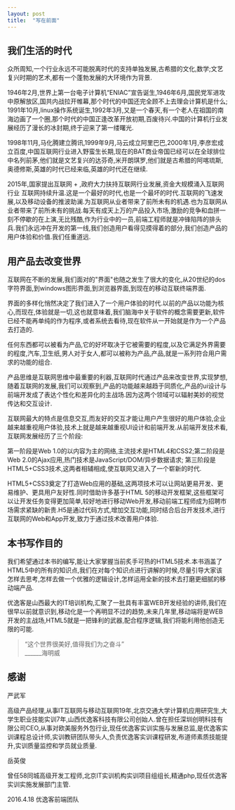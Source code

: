 ```yaml
---
layout: post
title:  "写在前面"
---
```


## 我们生活的时代

众所周知,一个行业永远不可能脱离时代的支持单独发展,古希腊的文化,数学;文艺复兴时期的艺术,都有一个蓬勃发展的大环境作为背景.

1946年2月,世界上第一台电子计算机“ENIAC”宣告诞生,1946年6月,国民党军进攻中原解放区,国共内战拉开帷幕,那个时代的中国还完全顾不上去理会计算机是什么; 1991年10月,linux操作系统诞生,1992年3月,又是一个春天,有一个老人在祖国的南海边画了一个圈,那个时代的中国正逢改革开放初期,百废待兴.中国的计算机行业发展经历了漫长的冰封期,终于迎来了第一缕曙光.

1998年11月,马化腾建立腾讯,1999年9月,马云成立阿里巴巴,2000年1月,李彦宏成立百度,中国互联网行业进入野蛮生长期,现在的BAT商业帝国已经可以在全球排位中名列前茅,他们就是文艺复兴的达芬奇,米开朗琪罗,他们就是古希腊的阿喀琉斯,奥德修斯,英雄的时代已经来临,英雄的时代还在继续.

2015年,国家提出互联网 + ,政府大力扶持互联网行业发展,资金大规模涌入互联网行业 互联网持续升温.这是一个最好的时代,也是一个最坏的时代.互联网的飞速发展,以及移动设备的推波助澜.为互联网从业者带来了前所未有的机遇.也为互联网从业者带来了前所未有的挑战.每天有成天上万的产品投入市场,激励的竞争和血拼一刻不停歇的在上演,无比残酷,作为行业中的一员,前端工程师就是冲锋陷阵的排头兵.我们永远冲在开发的第一线,我们创造用户看得见摸得着的部分,我们创造产品的用户体验和价值.我们任重道远.

## 用产品去改变世界


互联网在不断的发展,我们面对的"界面"也随之发生了很大的变化,从20世纪的dos字符界面,到windows图形界面,到浏览器界面,到现在的移动互联终端界面.

界面的多样化悄然决定了我们进入了一个用户体验的时代.以前的产品以功能为核心,而现在,体验就是一切,这也就意味着,我们脑海中关于软件的概念需要更新,软件已经不能再单纯的作为程序,或者系统去看待,现在软件从一开始就是作为一个产品去打造的.

任何东西都可以被看为产品,它的好坏取决于它被需要的程度,以及它满足外界需要的程度,汽车,卫生纸,男人对于女人,都可以被称为产品,产品,就是一系列符合用户需求的功能的组合.

产品思维是互联网思维中最重要的利器,互联网时代通过产品来改变世界,实现梦想,随着互联网的发展,我们可以观察到,产品的功能越来越趋于同质化,产品的ui设计与前端开发成了表达个性化和差异化的主战场.因为这两个领域可以辐射美妙的视觉传达和交互设计.

互联网最大的特点是信息交互,而友好的交互才能让用户产生很好的用户体验,企业越来越重视用户体验,技术上就是越来越重视UI设计和前端开发.从前端开发技术看,互联网发展经历了三个阶段:

第一阶段是Web 1.0的以内容为主的网络,主流技术是HTML4和CSS2;第二阶段是Web 2.0的Ajax应用,热门技术是JavaScript/DOM/异步数据请求; 第三阶段是HTML5+CSS3技术,这两者相辅相成,使互联网又进入了一个崭新的时代.

HTML5+CSS3奠定了打造Web应用的基础,这两项技术可以让网站更易开发、更易维护、更具用户友好性.同时借助许多基于HTML 5的移动开发框架,这些框架可以让开发任务变得更加简单,较好地进行移动Web开发,移动前端工程师成为招聘市场需求紧缺的新贵.H5是通过代码方式,增加交互功能,同时结合后台开发技术,进行互联网的Web和App开发,致力于通过技术改善用户体验.

## 本书写作目的

我们希望通过本书的编写,能让大家掌握当前炙手可热的HTML5技术.本书涵盖了HTML5中的所有的知识点,我们在对每个知识点进行讲解的时候,尽量引导大家该怎样去思考,怎样去做一个优雅的逻辑设计,怎样运用全新的技术去打磨更细腻的移动端产品.

优逸客是山西最大的IT培训机构,汇聚了一批具有丰富WEB开发经验的讲师,我们在很早以前就意识到,移动化是一个再明显不过的趋势,未来几年里,移动端将是WEB开发的主战场,HTML5就是一把锋利的武器,配合程序逻辑,我们将能利用他创造无限的可能.

> “这个世界很美好,值得我们为之奋斗”  
> ______海明威

## 感谢

严武军

高级产品经理,从事IT互联网与移动互联网19年,北京交通大学计算机应用研究生,大学生职业技能实训7年,山西优逸客科技有限公司创始人.曾在担任深圳创明科技有限公司CEO,从事对欧美服务外包行业,现任优逸客实训实施与发展总监,是优逸客实训课程总设计师,实训教研团队带头人,负责优逸客实训课程研发,布道师素质技能提升,实训质量监控和学员就业质量.

岳英俊

曾任58同城高级开发工程师,北京IT实训机构实训项目组组长,精通php,现任优逸客实训实施发展部门主管.


2016.4.18
优逸客前端团队
